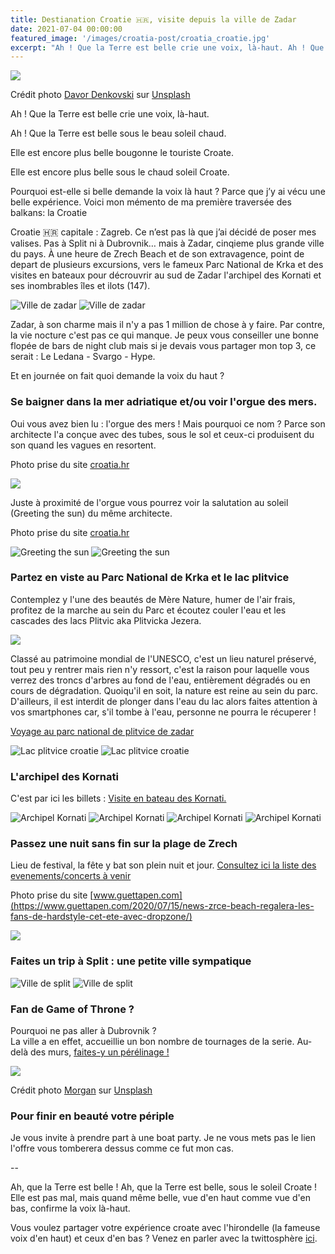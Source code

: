 ```yaml
---
title: Destianation Croatie 🇭🇷, visite depuis la ville de Zadar
date: 2021-07-04 00:00:00
featured_image: '/images/croatia-post/croatia_croatie.jpg'
excerpt: "Ah ! Que la Terre est belle crie une voix, là-haut. Ah ! Que la Terre est belle sous le beau soleil chaud. Elle est encore plus belle bougonne le touriste Croate."
---
```


![](/images/croatia-post/croatia_croatie.jpg)

Crédit photo [Davor Denkovski](https://unsplash.com/@madebymorgan?utm_source=unsplash&utm_medium=referral&utm_content=creditCopyText) sur [Unsplash](https://unsplash.com/s/photos/croatia-see-organ?utm_source=unsplash&utm_medium=referral&utm_content=creditCopyText)

Ah ! 
Que la Terre est belle crie une voix, là-haut.

Ah ! 
Que la Terre est belle sous le beau soleil chaud.

Elle est encore plus belle bougonne le touriste Croate.

Elle est encore plus belle sous le chaud soleil Croate.

Pourquoi est-elle si belle demande la voix là haut ?
Parce que j’y ai vécu une belle expérience. 
Voici mon mémento de ma première traversée des balkans: la Croatie

Croatie 🇭🇷 capitale : Zagreb. 
Ce n’est pas là que j’ai décidé de poser mes valises. 
Pas à Split ni à Dubrovnik… mais à Zadar, cinqieme plus grande ville du pays. 
À une heure de Zrech Beach et de son extravagence, point de depart de plusieurs excursions, vers le fameux Parc National de Krka et des visites en bateaux pour décrouvrir au sud de Zadar l'archipel des Kornati et ses inombrables îles et ilots (147).

<div class="gallery" data-columns="2">
	<img src="/images/croatia-post/ville_de_zadar_croatie_IMG_0537.jpg" alt="Ville de zadar">
	<img src="/images/croatia-post/ville_de_zadar_croatie_IMG_0542.jpg" alt="Ville de zadar">
</div>

Zadar, à son charme mais il n'y a pas 1 million de chose à y faire. Par contre, la vie nocture c'est pas ce qui manque. Je peux vous conseiller une bonne flopée de bars de night club mais si je devais vous partager mon top 3, ce serait : Le Ledana - Svargo - Hype.

Et en journée on fait quoi demande la voix du haut ?

### Se baigner dans la mer adriatique et/ou voir l'orgue des mers. 
Oui vous avez bien lu : l'orgue des mers !
Mais pourquoi ce nom ? 
Parce son architecte l'a conçue avec des tubes, sous le sol et ceux-ci produisent du son quand les vagues en resortent.

Photo prise du site [croatia.hr](croatia.hr/en-GB)

![](/images/croatia-post/ville_de_zadar_croatie_sea_organ_0031.jpg) 

Juste à proximité de l'orgue vous pourrez voir la salutation au soleil (Greeting the sun) du même architecte.

Photo prise du site [croatia.hr](croatia.hr/en-GB)
<div class="gallery" data-columns="2">
	<img src="/images/croatia-post/ville_de_zadar_croatia_greeting_the_sun_0038.jpg" alt="Greeting the sun">
	<img src="/images/croatia-post/ville_de_zadar_croatia_greeting_the_sun_0037.jpg" alt="Greeting the sun">
</div>

### Partez en viste au Parc National de Krka et le lac plitvice

 Contemplez y l'une des beautés de Mère Nature, humer de l'air frais, profitez de la marche au sein du Parc et écoutez couler l'eau et les cascades des lacs Plitvic aka Plitvicka Jezera. 

![](/images/croatia-post/lacs_de_plitvice_croatie_IMG_0705.jpg)

Classé au patrimoine mondial de l'UNESCO, c'est un lieu naturel préservé, tout peu y rentrer mais rien n'y ressort, c'est la raison pour laquelle vous verrez des troncs d'arbres au fond de l'eau, entièrement dégradés ou en cours de dégradation.
Quoiqu'il en soit, la nature est reine au sein du parc. 
D'ailleurs, il est interdit de plonger dans l'eau du lac alors faites attention à vos smartphones car, s'il tombe à l'eau, personne ne pourra le récuperer !

[Voyage au parc national de plitvice de zadar](https://www.getyourguide.com/zadar-l1328/trip-to-national-park-plitvice-from-zadar-t27609/?partner_id=BC8WQC0&utm_medium=online_publisher&utm_source=gnandifarouk%40gmail.com&placement=content-middle&cmp=Croatia_post)

<div class="gallery" data-columns="2">
	<img src="/images/croatia-post/lacs_de_plitvice_croatie_IMG_0693.jpg" alt="Lac plitvice croatie">
	<img src="/images/croatia-post/lacs_de_plitvice_croatie_IMG_0669.jpg" alt="Lac plitvice croatie">
</div>

### L'archipel des Kornati

C'est par ici les billets : [Visite en bateau des Kornati.](https://www.getyourguide.com/zadar-l1328/trip-from-zadar-to-national-park-kornati-t25309/?partner_id=BC8WQC0&utm_medium=online_publisher&utm_source=gnandifarouk%40gmail.com&placement=content-middle&cmp=croatia_post)

<div class="gallery" data-columns="2">
	<img src="/images/croatia-post/archipel_kornati_croatie_IMG_0756.jpg" alt="Archipel Kornati">
	<img src="/images/croatia-post/archipel_kornati_croatie_IMG_0765.jpg" alt="Archipel Kornati">
	<img src="/images/croatia-post/archipel_kornati_croatie_IMG_0775.jpg" alt="Archipel Kornati">
	<img src="/images/croatia-post/archipel_kornati_croatie_IMG_0784.jpg" alt="Archipel Kornati">
</div>

### Passez une nuit sans fin sur la plage de Zrech

Lieu de festival, la fête y bat son plein nuit et jour. [Consultez ici la liste des evenements/concerts à venir](https://www.songkick.com/fr/venues/2588313-zrce-beach)

Photo prise du site [www.guettapen.com](https://www.guettapen.com/2020/07/15/news-zrce-beach-regalera-les-fans-de-hardstyle-cet-ete-avec-dropzone/)

![](/images/croatia-post/zrce-beach.jpg)


<div data-gyg-href="https://widget.getyourguide.com/default/activities.frame" data-gyg-locale-code="fr-FR" data-gyg-widget="activities" data-gyg-number-of-items="3" data-gyg-cmp="croatia_post" data-gyg-partner-id="BC8WQC0" data-gyg-placement="content-middle" data-gyg-q="zadar"></div> 

### Faites un trip à Split : une petite ville sympatique

<div class="gallery" data-columns="2">
	<img src="/images/croatia-post/ville_de_split_croatie_IMG_0734.jpg" alt="Ville de split">
	<img src="/images/croatia-post/ville_de_split_croatie_IMG_0735.jpg" alt="Ville de split">
</div>

### Fan de Game of Throne ? 
Pourquoi ne pas aller à Dubrovnik ?  
La ville a en effet, accueillie un bon nombre de tournages de la serie. 
Au-delà des murs, [faites-y un pérélinage !](https://www.getyourguide.com/dubrovnik-l513/?partner_id=BC8WQC0&utm_medium=online_publisher&placement=content-middle&cmp=craotia_post )

![](/images/croatia-post/dubrovnik-croatia.jpg) 

Crédit photo [Morgan](https://unsplash.com/@madebymorgan?utm_source=unsplash&utm_medium=referral&utm_content=creditCopyText) sur [Unsplash](https://unsplash.com/s/photos/croatia-see-organ?utm_source=unsplash&utm_medium=referral&utm_content=creditCopyText)


### Pour finir en beauté votre périple
Je vous invite à prendre part à une boat party. Je ne vous mets pas le lien l'offre vous tomberera dessus comme ce fut mon cas.  

--

Ah, que la Terre est belle ! 
Ah, que la Terre est belle, sous le soleil Croate ! 
Elle est pas mal, mais quand même belle, vue d'en haut comme vue d'en bas, confirme la voix là-haut.

Vous voulez partager votre expérience croate avec l'hirondelle (la fameuse voix d'en haut) et ceux d'en bas ? Venez en parler avec la twittosphère [ici](journaldunvoyageur.fr/destination-croatie).
